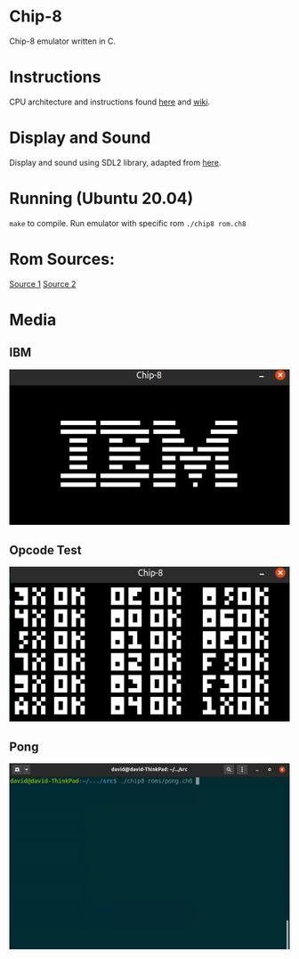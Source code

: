 # Chip-8
Chip-8 emulator written in C.

# Instructions 
CPU architecture and instructions found [here](http://devernay.free.fr/hacks/chip8/C8TECH10.HTM) and [wiki](https://en.wikipedia.org/wiki/CHIP-8). 

# Display and Sound
Display and sound using SDL2 library, adapted from [here](https://github.com/mk6502/chipee).

# Running (Ubuntu 20.04)
`make` to compile.
Run emulator with specific rom
`./chip8 rom.ch8`

# Rom Sources:
[Source 1](https://github.com/corax89/chip8-test-rom)
[Source 2](https://github.com/loktar00/chip8/tree/master/roms)

# Media
## IBM
![alt text](https://github.com/davidyxwu/Chip-8/blob/main/media/ibm.png)
## Opcode Test
![alt text](https://github.com/davidyxwu/Chip-8/blob/main/media/test_opcode.png)
## Pong
![alt text](https://github.com/davidyxwu/Chip-8/blob/main/media/pong.gif)
